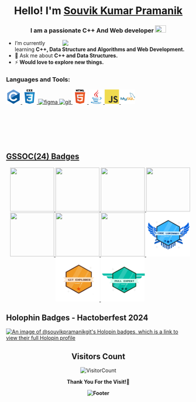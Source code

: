 <h1 align="center"> Hello! I'm <a href="https://github.com/souvikpramanikgit">Souvik Kumar Pramanik </a> </h1>
<h3 align="center">I am a passionate C++ And Web developer <img src="https://user-images.githubusercontent.com/74038190/212284087-bbe7e430-757e-4901-90bf-4cd2ce3e1852.gif" width="30" height="20">
</h3>


<img align="right" src="https://user-images.githubusercontent.com/74038190/229223263-cf2e4b07-2615-4f87-9c38-e37600f8381a.gif" width="350"> 


- I’m currently learning **C++, Data Structure and Algorithms and Web Development.** 
- 💬 Ask me about **C++ and Data Structures.**
- ⚡ **Would love to explore new things.** 

<h3 align="left">Languages and Tools:</h3>
<p align="left"> 
    <a href="https://www.cprogramming.com/" target="_blank" rel="noreferrer"> <img src="https://raw.githubusercontent.com/devicons/devicon/master/icons/c/c-original.svg" alt="c" width="40" height="40"/> </a> 
    <a href="https://www.w3schools.com/css/" target="_blank" rel="noreferrer"> <img src="https://raw.githubusercontent.com/devicons/devicon/master/icons/css3/css3-original-wordmark.svg" alt="css3" width="40" height="40"/> </a> 
    <a href="https://www.figma.com/" target="_blank" rel="noreferrer"> <img src="https://www.vectorlogo.zone/logos/figma/figma-icon.svg" alt="figma" width="40" height="40"/> </a> 
    <a href="https://git-scm.com/" target="_blank" rel="noreferrer"> <img src="https://www.vectorlogo.zone/logos/git-scm/git-scm-icon.svg" alt="git" width="40" height="40"/> </a> 
    <a href="https://www.w3.org/html/" target="_blank" rel="noreferrer"> <img src="https://raw.githubusercontent.com/devicons/devicon/master/icons/html5/html5-original-wordmark.svg" alt="html5" width="40" height="40"/> </a> 
    <a href="https://www.java.com" target="_blank" rel="noreferrer"> <img src="https://raw.githubusercontent.com/devicons/devicon/master/icons/java/java-original.svg" alt="java" width="40" height="40"/> </a> 
    <a href="https://developer.mozilla.org/en-US/docs/Web/JavaScript" target="_blank" rel="noreferrer"> <img src="https://raw.githubusercontent.com/devicons/devicon/master/icons/javascript/javascript-original.svg" alt="javascript" width="40" height="40"/> </a> <a href="https://www.mysql.com/" target="_blank" rel="noreferrer"> <img src="https://raw.githubusercontent.com/devicons/devicon/master/icons/mysql/mysql-original-wordmark.svg" alt="mysql" width="40" height="40"/> </a> <a href="https://www.sqlite.org/" target="_blank" rel="noreferrer"> </p>

<br> <br>
<br> <br> <br>

## GSSOC(24) Badges 
<div style='display:flex; align-items:center; gap: 10px;' align='center'><a href="https://gssoc.girlscript.tech/leaderboard">
    <img src="https://raw.githubusercontent.com/GSSoC24/Postman-Challenge/main/docs/assets/Postman%20White.png" width="120px" height="120px" />
    <img src="https://raw.githubusercontent.com/GSSoC24/Postman-Challenge/main/docs/assets/1.png" width="120px" height="120px" />
    <img src="https://raw.githubusercontent.com/GSSoC24/Postman-Challenge/main/docs/assets/2.png" width="120px" height="120px" />
    <img src="https://raw.githubusercontent.com/GSSoC24/Postman-Challenge/main/docs/assets/3.png" width="120px" height="120px" />
    <img src="https://raw.githubusercontent.com/GSSoC24/Postman-Challenge/main/docs/assets/4.png" width="120px" height="120px" />
    <img src="https://raw.githubusercontent.com/GSSoC24/Postman-Challenge/main/docs/assets/5.png" width="120px" height="120px" />
    <img src="https://raw.githubusercontent.com/GSSoC24/Postman-Challenge/main/docs/assets/6.png" width="120px" height="120px" />
    <img src="https://raw.githubusercontent.com/GSSoC24/Contributor/refs/heads/main/assets/Code%20Luminary.png" width="120px" height="120px" />
    <img src="https://raw.githubusercontent.com/GSSoC24/Contributor/refs/heads/main/assets/Git%20Explorer.png" width="120px" height="120px" />
    <img src="https://raw.githubusercontent.com/GSSoC24/Contributor/refs/heads/main/assets/Pull%20Expert.png" width="120px" height="120px" />
  </a>
</div>

## Holophin Badges - Hactoberfest 2024 
[![An image of @souvikpramanikgit's Holopin badges, which is a link to view their full Holopin profile](https://holopin.me/souvikpramanikgit)](https://holopin.io/@souvikpramanikgit)

<p>
    <h2 align="center">Visitors Count</h2>
    <p align="center">
      <img src="https://profile-counter.glitch.me/souvikpramanikgit/count.svg" alt="VisitorCount">
    </p>
</p>


<p align="center">
  <b>Thank You For the Visit!🌟<b>
</p>


<p align="center">
  <img src="https://capsule-render.vercel.app/api?type=waving&color=gradient&height=60&section=footer" alt="Footer"/>
</p>
